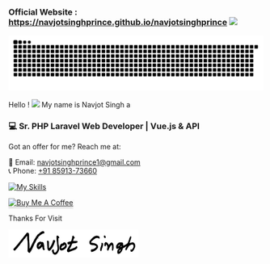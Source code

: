 <h3>
  Official Website : <a href="https://navjotsinghprince.github.io/navjotsinghprince/" target="_blank">https://navjotsinghprince.github.io/navjotsinghprince</a>
    <a href="https://navjotsinghprince.github.io/navjotsinghprince/"><img src="https://media.giphy.com/media/hvRJCLFzcasrR4ia7z/giphy.gif"  width="28"></a>
</h3>

![Image Caption](./assets/prince-ferozepuria-snake.svg)

Hello !  <a href="https://navjotsinghprince.github.io/navjotsinghprince/"><img src="https://media.giphy.com/media/hvRJCLFzcasrR4ia7z/giphy.gif"  width="20"></a>   My name is Navjot Singh a 
### 💻 Sr. PHP Laravel Web Developer | Vue.js & API


Got an offer for me? Reach me at:

📩 Email: [navjotsinghprince1@gmail.com](mailto:navjotsinghprince1@gmail.com)  
📞 Phone: [+91 85913-73660](tel:+918591373660) 
 

[![My Skills](https://skillicons.dev/icons?i=html,css,sass,js,jquery,vue,vuetify,php,laravel,mysql,npm,pinia,postman,vscode,git,github,gitlab,bitbucket,linux,nginx,redis,ubuntu,ai,aws,cloudflare)](https://skillicons.dev)

<a href="https://ko-fi.com/princeferozepuria" target="_blank">
<img src="https://www.buymeacoffee.com/assets/img/custom_images/orange_img.png" alt="Buy Me A Coffee" style="height: 41px !important;width: 174px !important;box-shadow: 0px 3px 2px 0px rgba(190, 190, 190, 0.5) !important;-webkit-box-shadow: 0px 3px 2px 0px rgba(190, 190, 190, 0.5) !important;" >
</a>

Thanks For Visit

<img src="./img/signature-black.png" alt="Navjot Singh" height="55">

<!--
**navjotsinghprince/navjotsinghprince** is a ✨ _special_ ✨ repository because its `README.md` (this file) appears on your GitHub profile.
-->

